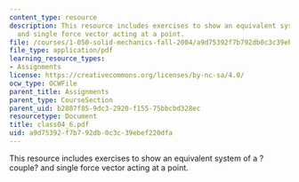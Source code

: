 ```yaml
---
content_type: resource
description: This resource includes exercises to show an equivalent system of a ?couple?
  and single force vector acting at a point.
file: /courses/1-050-solid-mechanics-fall-2004/a9d75392f7b792db0c3c39ebef220dfa_class04_6.pdf
file_type: application/pdf
learning_resource_types:
- Assignments
license: https://creativecommons.org/licenses/by-nc-sa/4.0/
ocw_type: OCWFile
parent_title: Assignments
parent_type: CourseSection
parent_uid: b2807f85-9dc3-2920-f155-75bbcbd328ec
resourcetype: Document
title: class04_6.pdf
uid: a9d75392-f7b7-92db-0c3c-39ebef220dfa
---
```

This resource includes exercises to show an equivalent system of a ?couple? and single force vector acting at a point.